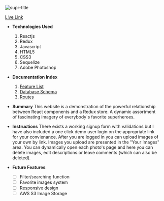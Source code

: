 ![supr-title](https://user-images.githubusercontent.com/68219912/165804347-c4907339-a547-41ca-b93c-4499486f1ddb.png)

[Live Link](https://suprheroes.herokuapp.com/)

- **Technologies Used**
  1. Reactjs
  2. Redux
  3. Javascript
  4. HTML5
  5. CSS3
  6. Sequelize
  7. Adobe Photoshop

- **Documentation Index**
  1. [Feature List](https://github.com/midknightsurfer/Supr/wiki/MVP-List)
  2. [Database Schema](https://github.com/midknightsurfer/Supr/wiki/DB-Schema)
  3. [Routes](https://github.com/midknightsurfer/Supr/wiki/Routes)

- **Summary**
  This website is a demonstration of the powerful relationship between React components and a Redux store. A dynamic assortment of fascinating imagery of everybody's favorite superheroes.

- **Instructions**
  There exists a working signup form with validations but I have also included a one click demo user login on the appropriate link for your convienance.
  After you are logged in you can upload images of your own by link. Images you upload are presented in the "Your Images" area. You can dynamically open each photo's page and here you can delete images, edit descriptions or leave comments (which can also be deleted).

- **Future Features**
  - [ ] Filter/searching function
  - [ ] Favorite images system
  - [ ] Responsive design
  - [ ] AWS S3 Image Storage
